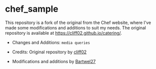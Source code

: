 # chef_sample

This repository is a fork of the original  from the Chef website, where I've made some modifications and additions to suit my needs. The original repository is available at https://cliff02.github.io/catering/.



- Changes and Additions:
```media queries```


- Credits:
Original repository by [cliff02](https://github.com/cliff02/)


- Modifications and additions by [Bartwel27](https://github.com/bartwel27/)

